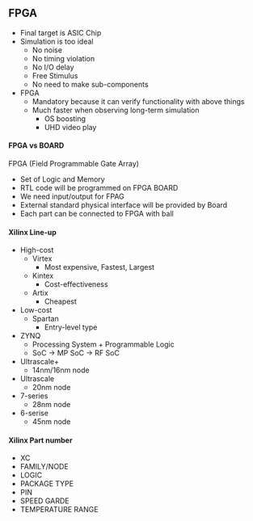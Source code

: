 ## FPGA
- Final target is ASIC Chip
- Simulation is too ideal
  - No noise
  - No timing violation
  - No I/O delay
  - Free Stimulus
  - No need to make sub-components
- FPGA
  - Mandatory because it can verify functionality with above things
  - Much faster when observing long-term simulation
    - OS boosting
    - UHD video play

#### FPGA vs BOARD
FPGA (Field Programmable Gate Array)
- Set of Logic and Memory
- RTL code will be programmed on FPGA
BOARD
- We need input/output for FPAG
- External standard physical interface will be provided by Board
- Each part can be connected to FPGA with ball

#### Xilinx Line-up
- High-cost
  - Virtex
    - Most expensive, Fastest, Largest
  - Kintex
    - Cost-effectiveness
  - Artix
    - Cheapest
- Low-cost
  - Spartan
    - Entry-level type
- ZYNQ
  - Processing System + Programmable Logic
  - SoC -> MP SoC -> RF SoC
- Ultrascale+
  - 14nm/16nm node
- Ultrascale
  - 20nm node
- 7-series
  - 28nm node
- 6-serise
  - 45nm node

#### Xilinx Part number
- XC
- FAMILY/NODE
- LOGIC
- PACKAGE TYPE
- PIN
- SPEED GARDE
- TEMPERATURE RANGE